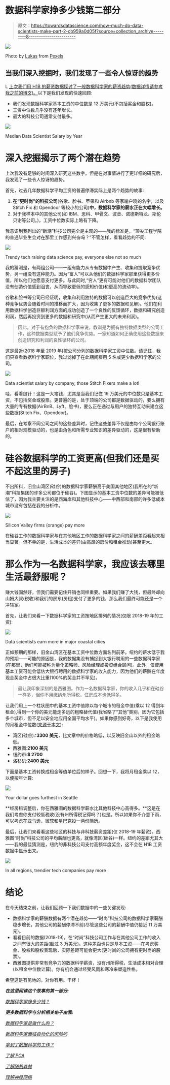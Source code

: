 # 数据科学家挣多少钱第二部分

> 原文：<https://towardsdatascience.com/how-much-do-data-scientists-make-part-2-cb959a0d05f?source=collection_archive---------8----------------------->

![](img/226acfc035a92b591208534f8c373789.png)

Photo by [Lukas](https://www.pexels.com/@goumbik?utm_content=attributionCopyText&utm_medium=referral&utm_source=pexels) from [Pexels](https://www.pexels.com/photo/computer-data-display-documents-577210/?utm_content=attributionCopyText&utm_medium=referral&utm_source=pexels)

## 当我们深入挖掘时，我们发现了一些令人惊讶的趋势

L [上次我们用 H1B 的薪资数据探讨了一般数据科学家的薪资趋势(数据详情请参考我之前的博文)。](/how-much-do-data-scientists-make-cbd7ec2b458)以下是我们发现的快速回顾:

*   我们发现数据科学家基本工资的中位数是 12 万美元(不包括奖金和股权)。
*   工资中位数几乎没有逐年增长。
*   最大的科技公司通常支付最多。

![](img/0ccab8d54cfe02265572a7abf3c2e6e7.png)

Median Data Scientist Salary by Year

# 深入挖掘揭示了两个潜在趋势

上次我没有足够的时间深入研究这些数字。但是在对事情进行了更详细的研究后，我发现了一些令人惊讶的趋势。

首先，过去几年数据科学平均工资的普遍停滞实际上是两个趋势的故事:

1.  **在“更时尚”的科技公司**(谷歌、脸书、苹果和 Airbnb 等家喻户晓的名字，以及 Stitch Fix 和 Opendoor 等较小的公司)**中，数据科学家的薪水正在大幅增长。**
2.  对于我样本中的其他公司(如 IBM、思科、甲骨文、波音、诺德斯特龙、斯伦贝谢等公司。)，工资中位数实际上略有下降。

我意识到我列出的“新潮”科技公司完全是主观的——我的标准是，“顶尖工程学院的普通毕业生会对在那里工作感到兴奋吗？”不管怎样，看看趋势的不同:

![](img/616b607c327574cf21968fa0ae389bd8.png)

Trendy tech raising data science pay, everyone else not so much

我的猜测是，有两组公司——一组有能力从专有数据中产生、收集和提取竞争优势，另一组没有这种能力。因为“富人”可以从他们的数据科学家那里获得更多价值，所以他们也愿意支付更多。与此同时,“穷人”更有可能对他们的数据科学团队没有创造价值感到沮丧，从而导致更低的感知价值(和更高的流动率)。

谷歌和脸书等公司已经证明，收集和利用独特的数据可以创造巨大的竞争优势(这种竞争优势会随着时间的推移而扩大，因为收集了更多的数据和见解)。他们在利用数据科学创造巨额利润方面的成功创造了一个良性的反馈循环，数据和研究创造利润，然后再投资到更多的数据和研究中(从而产生更大的未来利润)。

> 因此，对于有抱负的数据科学家来说，教训是为拥有独特数据类型的公司工作，这种数据类型赋予了他们竞争优势。一家知道如何正确使用这些数据来创造研究和利润的良性循环的公司。

这是最近(2018 年至 2019 年)按公司分列的数据科学家工资中位数。请记住，我们只查看数据科学家职位，我过滤掉了在此期间雇用 5 名或更少数据科学家的公司。

![](img/26afc3a2cedd3c2eaa152c59e9f9f8a3.png)

Data scientist salary by company, those Stitch Fixers make a lot!

哇，看看缝针！这是一大笔钱，尤其是当我们记住 19 万美元的中位数只是基本工资，不包括奖金或股票。更普遍的是，处于顶端的公司都是数据驱动的，要么拥有大量的专有数据(AirBnB、Lyft、脸书)，要么正在通过与用户的独特互动来建立这些数据(Stitch Fix、Opendoor)。

最后，在考察不同公司之间的这些差异时，记住这些差异不仅是由每个公司银行账户的相对规模驱动的，也是由角色和所需专业知识的差异驱动的，这是很有帮助的。

# 硅谷数据科学的工资更高(但我们还是买不起这里的房子)

不出所料，旧金山湾区(硅谷)的数据科学家薪酬高于美国其他地区(我所在的“新潮”科技集团的许多公司都位于硅谷)。下图显示的基本工资中位数的差异可能被低估了，因为我主要关注的是西海岸和其他科技中心——中西部和南部的许多低成本城市没有包括在我的分析中。

![](img/196d658b268e7125d065da62f1728e97.png)

Silicon Valley firms (orange) pay more

在硅谷工作的数据科学家与在其他地区工作的数据科学家之间的薪酬差距看起来相当显著。但不幸的是，生活成本的差异(由高昂的房价和租金推动)甚至更大。

# 那么作为一名数据科学家，我应该去哪里生活最舒服呢？

赚大钱固然好，但我们需要记住开销也同样重要。如果我们赚了大钱，但最终却向山姆大叔(税收)和我们的房东(房租)支付了更多的钱，那么我们最终可能还是一个净输家。

首先，让我们来看一下数据科学家的工资按地区排列的情况(仅限 2018-19 年的工资):

![](img/db0bd833e67852b66f23a6b9ebb163fc.png)

Data scientists earn more in major coastal cities

正如预期的那样，旧金山湾区在基本工资中位数方面名列前茅。纽约的薪水低于我的预期——可能的原因是，我的数据集没有捕捉到大银行聘用的一些数据科学家(在那里，他们可能被称为量化策略师、风险经理或投资组合顾问)。此外，仅使用基本工资可能会低估大银行聘用的数据科学家的收入能力，因为他们的薪酬在年度现金奖金中占很大比重(100%的奖金并不罕见)。

> 最让我印象深刻的是西雅图。作为一名数据科学家，你的收入几乎和在硅谷一样多，但你不用缴纳州所得税，住房成本也低得多。

让我们用上一个柱状图中的基本工资中值除以每个城市的租金中值(乘以 12 得到年租金),得到一个你的美元能走多远的粗略替代值(我省略了“其他”类别，因为它包括多个城市，但不足以安全地应用全国平均水平)。如果你感到好奇，以下是我使用的月租金中位数([来源于本文](https://www.businessinsider.com/cost-of-one-bedroom-apartment-rent-major-us-cities-2019-6#washington-dc-the-median-asking-price-for-a-one-bedroom-rental-in-washington-dc-is-2347-12)):

*   湾区(硅谷):**:3300 美元**，比文章中的价格略低，以反映旧金山以外的租金略低。
*   西雅图:**2100 美元**
*   纽约市:**$ 2700**
*   洛杉矶:**2400 美元**

下面是基本工资转换成租金等值单位后的样子。回想一下，我将月租金乘以 12，以便按年计算:

![](img/de407519d32f6c2baadcc333dce4245b.png)

Your dollar goes furthest in Seattle

**经房租调整后，你在西雅图的数据科学薪水比其他科技中心高得多。**这是在我们考虑你支付较低税收(没有州所得税记得吗？)也是。所以如果你不介意下雨，可以考虑在亚马逊、微软和星巴克投一两份简历。

最后，让我们来看看这些地区的科技与非科技薪资差距(仅 2018-19 年薪资)。西雅图“时尚”科技公司的平均薪酬也更高，就像湾区(硅谷)一样。纽约的差距尤其大——我的最佳猜测是，纽约的非科技公司支付高额年度奖金，这不会在 H1B 工资数据中显示出来。

![](img/f64049fd79bbf75408d6ff4c009038d6.png)

In all regions, trendier tech companies pay more

# 结论

在今天结束之前，让我们回顾一下我们数据中的一些关键发现:

*   数据科学家的薪酬数据有两个潜在趋势——“时尚”科技公司的数据科学家薪酬稳步增长，其他公司的薪酬停滞不前(尽管这些公司的薪酬中值仍接近 11 万美元)。
*   看看目前的数据(2018-19)，在“时尚”科技公司工作与在其他公司工作的收入之间有很大的差距(超过 3 万美元)。这种差距也只是基本工资——在考虑奖金、股权和股权表现后，实际差距可能会更大(更时尚的公司拥有更时尚的股票)。
*   西雅图提供非常有竞争力的数据科学薪资，没有州所得税，生活成本相对合理(以租金中位数计算)。你有机会通过经受风雨和寒冷来塑造性格。

希望这是有见地的，对你有用。干杯！

***在这里阅读这个故事的第一部分:***

[*数据科学家挣多少钱？*](/how-much-do-data-scientists-make-cbd7ec2b458)

***更多数据科学与分析相关帖子由我:***

[*数据科学家是做什么的？*](/what-do-data-scientists-do-13526f678129)

[*数据科学家面临自动化的风险吗*](/is-the-data-science-profession-at-risk-of-automation-ae162b5f052f)

[*拿到了数据科学的工作？*](/got-data-science-jobs-552e39d48da2)

[*了解 PCA*](/understanding-pca-fae3e243731d?source=post_page---------------------------)

[*了解随机森林*](/understanding-random-forest-58381e0602d2?source=post_page---------------------------)

[*理解神经网络*](/understanding-neural-networks-19020b758230?source=post_page---------------------------)